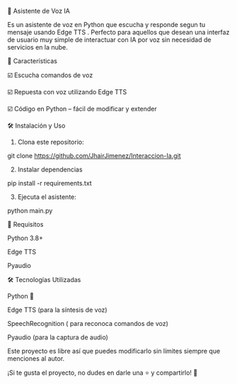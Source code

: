 🎤 Asistente de Voz IA

Es un asistente de voz en Python que escucha y responde segun tu mensaje usando Edge TTS . Perfecto para aquellos que desean una interfaz de usuario muy simple de interactuar con IA por voz sin necesidad de servicios en la nube.

🚀 Características

☑️ Escucha comandos de voz

☑️ Repuesta con voz utilizando Edge TTS

☑️ Código en Python – fácil de modificar y extender

🛠️ Instalación y Uso

1. Clona este repositorio:

git clone https://github.com/JhairJimenez/Interaccion-Ia.git

2. Instalar dependencias
   
pip install -r requirements.txt

3. Ejecuta el asistente:

python main.py

📌 Requisitos

Python 3.8+

Edge TTS

Pyaudio 


🛠️ Tecnologías Utilizadas

Python 🐍

Edge TTS (para la síntesis de voz)

SpeechRecognition ( para   reconoca comandos de voz)

Pyaudio (para la captura de audio)

Este proyecto es libre así que puedes
modificarlo sin límites siempre que menciones al autor.

¡Si te gusta el proyecto, no dudes en darle una ⭐ y compartirlo! 🚀
